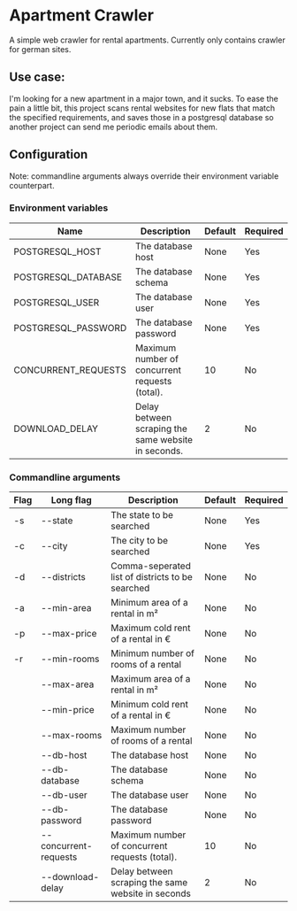 # Apartment Crawler

A simple web crawler for rental apartments.
Currently only contains crawler for german sites.

## Use case:

I'm looking for a new apartment in a major town, and it sucks.
To ease the pain a little bit, this project scans rental websites for new flats that match the specified requirements,
and saves those in a postgresql database so another project can send me periodic emails about them.

## Configuration
Note: commandline arguments always override their environment variable counterpart.
### Environment variables
|        Name         |                   Description                       | Default | Required |
| ------------------- | --------------------------------------------------- | ------- | -------- |
| POSTGRESQL_HOST     | The database host                                   | None    | Yes      |
| POSTGRESQL_DATABASE | The database schema                                 | None    | Yes      |
| POSTGRESQL_USER     | The database user                                   | None    | Yes      |
| POSTGRESQL_PASSWORD | The database password                               | None    | Yes      |
| CONCURRENT_REQUESTS | Maximum number of concurrent requests (total).      | 10      | No       |
| DOWNLOAD_DELAY      | Delay between scraping the same website in seconds. | 2       | No       |

### Commandline arguments
| Flag |      Long flag        |                      Description                   | Default | Required |
| ---- | --------------------- | -------------------------------------------------- | ------- | -------- |
| -s   | --state               | The state to be searched                           | None    | Yes      |
| -c   | --city                | The city to be searched                            | None    | Yes      |
| -d   | --districts           | Comma-seperated list of districts to be searched   | None    | No       |
| -a   | --min-area            | Minimum area of a rental in m²                     | None    | No       |
| -p   | --max-price           | Maximum cold rent of a rental in €                 | None    | No       |
| -r   | --min-rooms           | Minimum number of rooms of a rental                | None    | No       |
|      | --max-area            | Maximum area of a rental in m²                     | None    | No       |
|      | --min-price           | Minimum cold rent of a rental in €                 | None    | No       |
|      | --max-rooms           | Maximum number of rooms of a rental                | None    | No       |
|      | --db-host             | The database host                                  | None    | No       |
|      | --db-database         | The database schema                                | None    | No       |
|      | --db-user             | The database user                                  | None    | No       |
|      | --db-password         | The database password                              | None    | No       |
|      | --concurrent-requests | Maximum number of concurrent requests (total).     | 10      | No       |
|      | --download-delay      | Delay between scraping the same website in seconds | 2       | No       |
